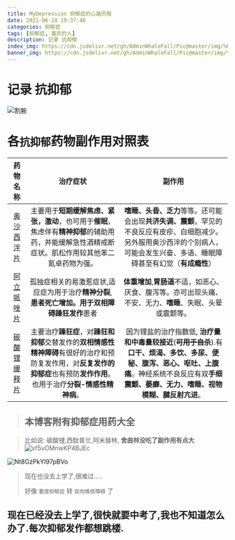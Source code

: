 ```yaml
---
title: MyDepression 抑郁症的心路历程
date: 2021-06-18 19:37:48
categories: 抑郁症
tags: [抑郁症, 喜欢的人]
description: 记录 抗抑郁
index_img: https://cdn.jsdelivr.net/gh/AdminWhaleFall/Pic@master/img/%E5%89%B2%E8%85%95(%E4%BA%8C%E6%AC%A1%E5%85%83).jpg
banner_img: https://cdn.jsdelivr.net/gh/AdminWhaleFall/Pic@master/img/%E5%89%B2%E8%85%95(%E4%BA%8C%E6%AC%A1%E5%85%83).jpg
---
```


# 记录 抗抑郁

<!--more-->

![割腕](https://cdn.jsdelivr.net/gh/AdminWhaleFall/Pic@master/img/%E5%89%B2%E8%85%95(%E4%BA%8C%E6%AC%A1%E5%85%83).jpg)

# 各`抗抑郁`药物副作用对照表

|                           药物名称                           |                           治疗症状                           |                            副作用                            |
| :----------------------------------------------------------: | :----------------------------------------------------------: | :----------------------------------------------------------: |
| [奥沙西泮片](http://drugs.dxy.cn/search/drug.htm?keyword=%E5%A5%A5%E6%B2%99%E8%A5%BF%E6%B3%AE%E7%89%87) | 主要用于**短期缓解焦虑、紧张，激动**，也可用于**催眠**，焦虑伴有**精神抑郁**的辅助用药，并能缓解急性酒精戒断症状。肌松作用较其他苯二氮卓药物为强。 | **嗜睡、头昏、乏力**等等。还可能会出现**共济失调、震颤**，罕见的不良反应有皮疹、白细胞减少。另外服用奥沙西泮的个别病人，可能会发生兴奋、多语、睡眠障碍甚至有幻觉（**有成瘾性**） |
| [阿立哌唑片](http://drugs.dxy.cn/drug/frSns29YmepepmWKIr0plsplskl7pDyg==) | 孤独症相关的易激惹症状,适应症为用于治疗**精神分裂**,**患者死亡增加。**用于**双相障碍躁狂发作**患者 | **体重增加**,**胃肠道**不适，如恶心、厌食、腹泻等。亦可出现头痛、不安、无力、**嗜睡**、失眠、头晕或震颤等。 |
| [碳酸锂缓释片](http://drugs.dxy.cn/drug/Z69ucgieKbr0Biq7ZRRw5g==) | 主要治疗**躁狂症**，对**躁狂和抑郁**交替发作的**双相情感性精神障碍**有很好的治疗和预防复发作用，对**反复发作的抑郁症**也有预防**发作作用**。也用于治疗**分裂-情感性精神病**。 | 因为锂盐的治疗指数低, **治疗量和中毒量较接近**(~~**可用于自杀**~~).有**口干、烦渴、多饮、多尿、便秘、腹泻、恶心、呕吐、上腹痛**。神经系统不良反应有双**手细震颤、萎靡、无力、嗜睡、视物模糊、腱反射亢进**。 |

> ## 本博客附有抑郁症用药大全


> 比如说: 碳酸锂,西酞普兰,阿米替林, **舍曲林没吃了副作用有点大**
> ![xf5vOMnwKP4BJEc](https://cdn.jsdelivr.net/gh/AdminWhaleFall/Pic@master/img/%E8%8D%AF.jpg)

![Nt8GzPkYI97pBVo](https://cdn.jsdelivr.net/gh/AdminWhaleFall/Pic@master/img/%E5%8C%BB%E9%99%A2.jpg)

> 现在也没去上学了,很难过.....
>
> 好像 `重度抑郁症` 转 `双向情感障碍` 了

<!-- # But it wasn't until I met her.....
> ## She's cute, and I love to pinch her face, and she's happy to do it
## She made me feel a little happy.
## But it won't cure my depression either.
## She was disappointed in me. -->
## 现在已经没去上学了,很快就要中考了,我也不知道怎么办了.每次抑郁发作都想跳楼.
<!-- # This is her.
![1.jpg](https://cdn.jsdelivr.net/gh/AdminWhaleFall/Pic@master/img/1.jpg)
![2.jpg](https://cdn.jsdelivr.net/gh/AdminWhaleFall/Pic@master/img/2.jpg)
![3.jpg](https://cdn.jsdelivr.net/gh/AdminWhaleFall/Pic@master/img/3.jpg)
![4.jpg](https://cdn.jsdelivr.net/gh/AdminWhaleFall/Pic@master/img/4.jpg)
![5.jpg](https://cdn.jsdelivr.net/gh/AdminWhaleFall/Pic@master/img/5.jpg)
-->
